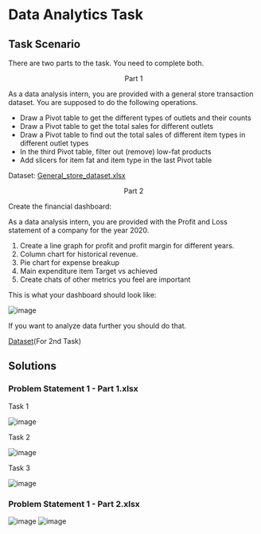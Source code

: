 # Data Analytics Task

## Task Scenario

There are two parts to the task. You need to complete both.
<p align="center"> 
Part 1
</p>
As a data analysis intern, you are provided with a general store transaction dataset. You are supposed to do the following operations.

- Draw a Pivot table to get the different types of outlets and their counts
- Draw a Pivot table to get the total sales for different outlets
- Draw a Pivot table to find out the total sales of different item types in different outlet types
- In the third Pivot table, filter out (remove) low-fat products 
- Add slicers for item fat and item type in the last Pivot table

Dataset: [General_store_dataset.xlsx](https://docs.google.com/spreadsheets/d/1tCGKSbCRXgh8ElkvC_7iNJeMw53atXiP/edit?usp=sharing&ouid=106115340208586563833&rtpof=true&sd=true)
<p align="center"> 
Part 2
</p>

Create the financial dashboard:

As a data analysis intern, you are provided with the Profit and Loss statement of a company for the year 2020.

1. Create a line graph for profit and profit margin for different years.
2. Column chart for historical revenue. 
3. Pie chart for expense breakup
4. Main expenditure item Target vs achieved
5. Create chats of other metrics you feel are important

This is what your dashboard should look like:

![image](https://user-images.githubusercontent.com/86974424/172681202-7e15f111-cd67-48c7-88de-61cc3a897247.png)

If you want to analyze data further you should do that.

[Dataset](https://docs.google.com/spreadsheets/d/1PHoXC4VvkghGKLZtvCknkYfUt85232Lj/edit?usp=sharing&ouid=106115340208586563833&rtpof=true&sd=true)(For 2nd Task)

##
## Solutions

### Problem Statement 1 - Part 1.xlsx

Task 1

![image](https://user-images.githubusercontent.com/86974424/172781817-d3bac51d-db5d-41de-b563-7f59ecafe41d.png)

Task 2

![image](https://user-images.githubusercontent.com/86974424/172781869-677bcb8a-9a6e-4278-8be0-95083fb421a8.png)

Task 3

![image](https://user-images.githubusercontent.com/86974424/172781935-3766e304-8128-4f43-b703-aa0fc134ad55.png)

### Problem Statement 1 - Part 2.xlsx

![image](https://user-images.githubusercontent.com/86974424/172782102-b93ff8ca-f9a1-4cbb-b338-06872b2b6729.png)
![image](https://user-images.githubusercontent.com/86974424/173338598-75eb18d7-af4b-4a2f-93f5-bfa4bfcf8fcc.png)

##
